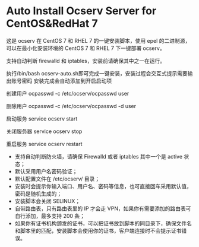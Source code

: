Auto Install Ocserv Server for CentOS&RedHat 7
=======================================
这是 ocserv 在 CentOS 7 和 RHEL 7 的一键安装脚本，使用 epel 的二进制源，可以在最小化安装环境的 CentOS 7 和 RHEL 7 下一键部署 ocserv。

支持自动判断 firewalld 和 iptables，安装前请确保其中之一在运行。

执行/bin/bash ocserv-auto.sh即可完成一键安装，安装过程会交互式提示需要输出账号密码 安装完成会自动添加到开启启动项

创建用户
ocpasswd -c /etc/ocserv/ocpasswd user

删除用户
ocpasswd -c /etc/ocserv/ocpasswd -d user

启动服务
service ocserv start

关闭服务器
service ocserv stop

重启服务
service ocserv restart


* 支持自动判断防火墙，请确保 Firewalld 或者 iptables 其中一个是 active 状态；
* 默认采用用户名密码验证；
* 默认配置文件在 /etc/ocserv/ 目录；
* 安装时会提示你输入端口、用户名、密码等信息，也可直接回车采用默认值，密码是随机生成的；
* 安装脚本会关闭 SELINUX；
* 自带路由表，只有路由表里的 IP 才会走 VPN，如果你有需要添加的路由表可自行添加，最多支持 200 条；
* 如果你有证书机构颁发的证书，可以把证书放到脚本的同目录下，确保文件名和脚本里的匹配，安装脚本会使用你的证书，客户端连接时不会提示证书错误。
